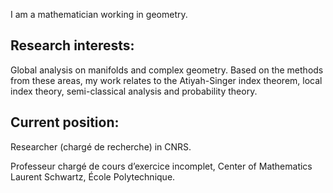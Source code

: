I am a mathematician working in geometry.

<h2>Research interests:</h2>

Global analysis on manifolds and complex geometry. Based on the methods from these areas, my work relates to the Atiyah-Singer index theorem, local index theory, semi-classical analysis and probability theory.

<h2>Current position:</h2>
Researcher (chargé de recherche) in CNRS.

Professeur chargé de cours d’exercice incomplet, Center of Mathematics Laurent Schwartz, École Polytechnique.
